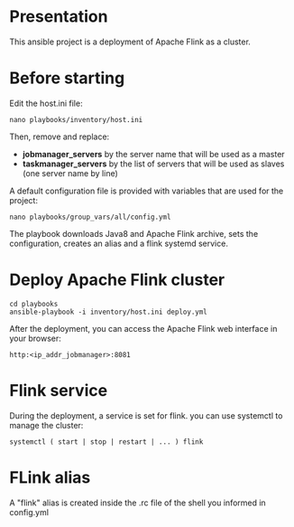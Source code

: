 # Presentation

This ansible project is a deployment of Apache Flink as a cluster.




# Before starting

Edit the host.ini file:
```
nano playbooks/inventory/host.ini
```
Then, remove and replace:
* **jobmanager_servers** by the server name that will be used as a master
* **taskmanager_servers** by the list of servers that will be used as slaves (one server name by line)

A default configuration file is provided with variables that are used for the project:

```
nano playbooks/group_vars/all/config.yml
```

The playbook downloads Java8 and Apache Flink archive, sets the configuration, creates an alias and a flink systemd service.




# Deploy Apache Flink cluster

```
cd playbooks
ansible-playbook -i inventory/host.ini deploy.yml
```

After the deployment, you can access the Apache Flink web interface in your browser:

```
http:<ip_addr_jobmanager>:8081
```




# Flink service

During the deployment, a service is set for flink. you can use systemctl to manage the cluster:

```
systemctl ( start | stop | restart | ... ) flink
```




# FLink alias

A "flink" alias is created inside the .rc file of the shell you informed in config.yml
